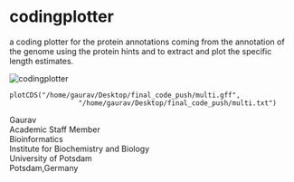 # codingplotter
a coding plotter for the protein annotations coming from the annotation of the genome using the protein hints and to extract and plot the specific length estimates. 

![codingplotter](https://github.com/sablokgaurav/codingplotter/blob/main/save.png)

```
plotCDS("/home/gaurav/Desktop/final_code_push/multi.gff",
                 "/home/gaurav/Desktop/final_code_push/multi.txt")
```

Gaurav \
Academic Staff Member \
Bioinformatics \
Institute for Biochemistry and Biology \
University of Potsdam \
Potsdam,Germany
